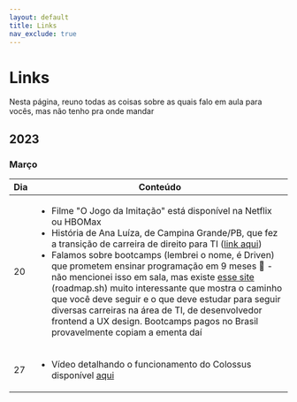 ```yaml
---
layout: default
title: Links
nav_exclude: true
---
```


# Links

Nesta página, reuno todas as coisas sobre as quais falo em aula para vocês, mas não tenho pra onde mandar

## 2023

### Março

| Dia | Conteúdo                                                                                                                                                                                                                                                                                                                                                                                                                                                                                                                                                                                                                                                                                                                 |
| --- | ------------------------------------------------------------------------------------------------------------------------------------------------------------------------------------------------------------------------------------------------------------------------------------------------------------------------------------------------------------------------------------------------------------------------------------------------------------------------------------------------------------------------------------------------------------------------------------------------------------------------------------------------------------------------------------------------------------------------ |
| 20  | <ul><li>Filme "O Jogo da Imitação" está disponível na Netflix ou HBOMax</li><li>História de Ana Luíza, de Campina Grande/PB, que fez a transição de carreira de direito para TI ([link aqui](https://open.spotify.com/episode/3wzoXtATxI8UuX8ld38m9t?si=69f47753127448f0))</li><li>Falamos sobre bootcamps (lembrei o nome, é Driven) que prometem ensinar programação em 9 meses 🤭 - não mencionei isso em sala, mas existe [esse site](https://roadmap.sh/) (roadmap.sh) muito interessante que mostra o caminho que você deve seguir e o que deve estudar para seguir diversas carreiras na área de TI, de desenvolvedor frontend a UX design. Bootcamps pagos no Brasil provavelmente copiam a ementa daí</li></ul> |
| 27  | <ul><li>Vídeo detalhando o funcionamento do Colossus disponível [aqui](https://www.britannica.com/technology/computer/images-videos#/media/1/130429/214516)</li></ul>                                                                                                                                                                                                                                                                                                                                                                                                                                                                                                                                                    |
